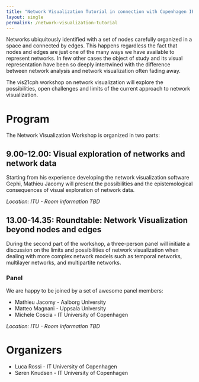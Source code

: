 ```yaml
---
title: "Network Visualization Tutorial in connection with Copenhagen IEEE VIS 2021 Satellite at ITU"
layout: single
permalink: /network-visualization-tutorial
---
```

Networks ubiquitously identified with a set of nodes carefully organized in a space and connected by edges. This happens regardless the fact that  nodes and edges are just one of the many ways we have available to represent networks. In few other cases the object of study and its visual representation have been so deeply intertwined with the difference between network analysis and network visualization often fading away. 

The vis21cph workshop on network visualization will explore the possibilities, open challenges and limits of the current approach to network visualization. 

# Program

The Network Visualization Workshop is organized in two parts: 

## 9.00-12.00: Visual exploration of networks and network data
Starting from his experience developing the network visualization software Gephi, Mathieu Jacomy will present the possibilities and the epistemological consequences of visual exploration of network data. 

*Location: ITU - Room information TBD*

## 13.00-14.35: Roundtable: Network Visualization beyond nodes and edges
During the second part of the workshop, a three-person panel will initiate a discussion on the limits and possibilities of network visualization when dealing with more complex network models such as temporal networks, multilayer networks, and multipartite networks. 

### Panel
We are happy to be joined by a set of awesome panel members:
* Mathieu Jacomy - Aalborg University
* Matteo Magnani - Uppsala University
* Michele Coscia - IT University of Copenhagen

*Location: ITU - Room information TBD*

# Organizers
* Luca Rossi - IT University of Copenhagen
* Søren Knudsen - IT University of Copenhagen

